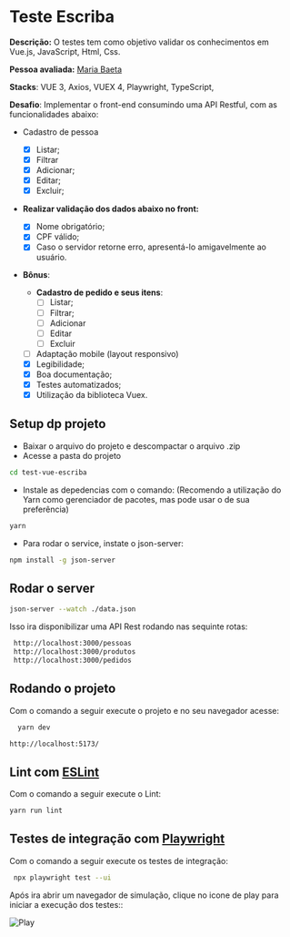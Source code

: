 # Teste Escriba

**Descrição:** O testes tem como objetivo validar os conhecimentos em Vue.js, JavaScript, Html, Css.

**Pessoa avaliada:** [Maria Baeta](https://github.com/mariabaeta27)

**Stacks**: VUE 3, Axios, VUEX 4, Playwright, TypeScript,

**Desafio**: Implementar o front-end consumindo uma API Restful, com as funcionalidades abaixo:

- Cadastro de pessoa
  
  - [x] Listar;
  - [x] Filtrar 
  - [x] Adicionar;
  - [x] Editar;
  - [x] Excluir;

- **Realizar validação dos dados abaixo no front:**
  - [x] Nome obrigatório;
  - [x] CPF válido;
  - [x] Caso o servidor retorne erro, apresentá-lo amigavelmente ao usuário.

- **Bônus**:
  - **Cadastro de pedido e seus itens**:
    - [ ] Listar;
    - [ ] Filtrar;
    - [ ] Adicionar
    - [ ] Editar
    - [ ] Excluir

  - [ ] Adaptação mobile (layout responsivo)
  - [x] Legibilidade;
  - [x] Boa documentação;
  - [x] Testes automatizados;
  - [x] Utilização da biblioteca Vuex.

## Setup dp projeto

- Baixar o arquivo do projeto e descompactar o arquivo .zip
- Acesse a pasta do projeto
```sh
cd test-vue-escriba
```
- Instale as depedencias com o comando: (Recomendo a utilização do Yarn como gerenciador de pacotes, mas pode usar o de sua preferência)


```sh
yarn
```

- Para rodar o service, instate o json-server:

```sh
npm install -g json-server
```

## Rodar o server

```sh
json-server --watch ./data.json
```

Isso ira disponibilizar uma API Rest rodando nas sequinte rotas: 

```sh
 http://localhost:3000/pessoas
 http://localhost:3000/produtos
 http://localhost:3000/pedidos
```


## Rodando o projeto

Com o comando a seguir execute o projeto e no seu navegador acesse:


```sh
  yarn dev

http://localhost:5173/

```

## Lint com [ESLint](https://eslint.org/)
Com o comando a seguir  execute o Lint:

```sh
yarn run lint
```

## Testes de integração com [Playwright](https://playwright.dev/)
Com o comando a seguir execute os testes de integração:

```sh
 npx playwright test --ui
```

Após ira abrir um navegador de simulação, clique no icone de play para iniciar a execução dos testes::

![Play]('/src/assets/play.png')

